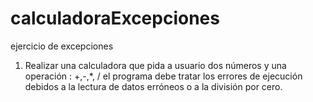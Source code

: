 # calculadoraExcepciones
ejercicio de excepciones

1. Realizar una calculadora que pida a usuario dos números y una operación : +,-,*, / el programa debe tratar los errores de ejecución debidos a la lectura de datos erróneos o a la división por cero.
